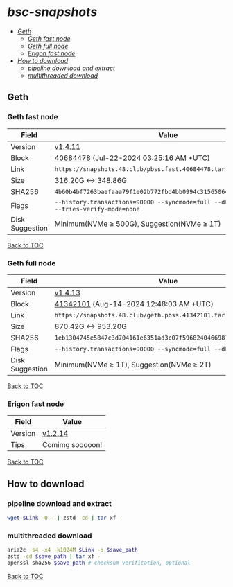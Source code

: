 # *bsc-snapshots*


- *[Geth](#geth)*
    - *[Geth fast node](#geth-fast-node)*
    - *[Geth full node](#geth-full-node)*
    - *[Erigon fast node](#erigon-fast-node)*
- *[How to download](#how-to-download)*
    - *[pipeline download and extract](#pipeline-download-and-extract)*
    - *[multithreaded download](#multithreaded-download)*

## Geth
### Geth fast node 

| Field |Value |
| --- | --- |
| Version | [v1.4.11](https://github.com/bnb-chain/bsc/releases/tag/v1.4.11) |
| Block | [40684478](https://bscscan.com/block/40684478) (Jul-22-2024 03:25:16 AM +UTC) |
| Link | `https://snapshots.48.club/pbss.fast.40684478.tar.zst` |
| Size | 316.20G <-> 348.86G |
| SHA256 | `4b60b4bf7263baefaaa79f1e02b772fbd4bb0994c3156506ecf9a6d5a6ebf636` |
| Flags | `--history.transactions=90000 --syncmode=full --db.engine=pebble --tries-verify-mode=none` |
| Disk Suggestion | Minimum(NVMe ≥ 500G), Suggestion(NVMe ≥ 1T)|

[Back to TOC](#bsc-snapshots)

### Geth full node 

| Field |Value |
| --- | --- |
| Version | [v1.4.13](https://github.com/bnb-chain/bsc/releases/tag/v1.4.13) |
| Block | [41342101](https://bscscan.com/block/41342101) (Aug-14-2024 12:48:03 AM +UTC) |
| Link | `https://snapshots.48.club/geth.pbss.41342101.tar.zst` |
| Size | 870.42G <-> 953.20G |
| SHA256 | `1eb1304745e5847c3d704161e6351ad3c07f59682404669874531d8484d31296` |
| Flags | `--history.transactions=90000 --syncmode=full --db.engine=pebble` |
| Disk Suggestion | Minimum(NVMe ≥ 1T), Suggestion(NVMe ≥ 2T)|

[Back to TOC](#bsc-snapshots)

### Erigon fast node

| Field |Value |
| --- | --- |
| Version | [v1.2.14](https://github.com/node-real/bsc-erigon/releases/tag/v1.2.14) |
| Tips | Comimg sooooon! |

[Back to TOC](#bsc-snapshots)

## How to download
### pipeline download and extract

```bash
wget $Link -O - | zstd -cd | tar xf -
```

### multithreaded download

```bash
aria2c -s4 -x4 -k1024M $Link -o $save_path
zstd -cd $save_path | tar xf -
openssl sha256 $save_path # checksum verification, optional
```

[Back to TOC](#bsc-snapshots)
